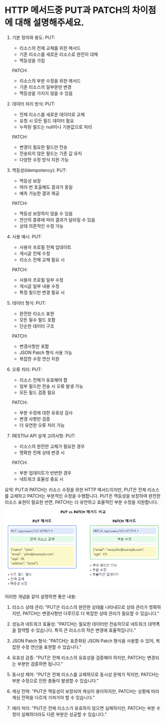 # HTTP 메서드중 PUT과 PATCH의 차이점에 대해 설명해주세요.


1. 기본 정의와 용도:
   PUT:
    - 리소스의 전체 교체를 위한 메서드
    - 기존 리소스를 새로운 리소스로 완전히 대체
    - 멱등성을 가짐

   PATCH:
    - 리소스의 부분 수정을 위한 메서드
    - 기존 리소스의 일부분만 변경
    - 멱등성을 가지지 않을 수 있음

2. 데이터 처리 방식:
   PUT:
    - 전체 리소스를 새로운 데이터로 교체
    - 요청 시 모든 필드 데이터 필요
    - 누락된 필드는 null이나 기본값으로 처리

   PATCH:
    - 변경이 필요한 필드만 전송
    - 전송되지 않은 필드는 기존 값 유지
    - 다양한 수정 방식 지원 가능

3. 멱등성(Idempotency):
   PUT:
    - 멱등성 보장
    - 여러 번 호출해도 결과가 동일
    - 예측 가능한 결과 제공

   PATCH:
    - 멱등성 보장하지 않을 수 있음
    - 연산의 종류에 따라 결과가 달라질 수 있음
    - 상태 의존적인 수정 가능

4. 사용 예시:
   PUT:
    - 사용자 프로필 전체 업데이트
    - 게시글 전체 수정
    - 리소스 전체 교체 필요 시

   PATCH:
    - 사용자 프로필 일부 수정
    - 게시글 일부 내용 수정
    - 특정 필드만 변경 필요 시

5. 데이터 형식:
   PUT:
    - 완전한 리소스 표현
    - 모든 필수 필드 포함
    - 단순한 데이터 구조

   PATCH:
    - 변경사항만 포함
    - JSON Patch 형식 사용 가능
    - 복잡한 수정 연산 지원

6. 오류 처리:
   PUT:
    - 리소스 전체가 유효해야 함
    - 일부 필드만 전송 시 오류 발생 가능
    - 모든 필드 검증 필요

   PATCH:
    - 부분 수정에 대한 유효성 검사
    - 변경 사항만 검증
    - 더 유연한 오류 처리 가능

7. RESTful API 설계 고려사항:
   PUT:
    - 리소스의 완전한 교체가 필요한 경우
    - 명확한 전체 상태 변경 시

   PATCH:
    - 부분 업데이트가 빈번한 경우
    - 네트워크 효율성 중요 시

요약: PUT과 PATCH는 리소스 수정을 위한 HTTP 메서드이지만, PUT은 전체 리소스를 교체하고 PATCH는 부분적인 수정을 수행합니다. PUT은 멱등성을 보장하며 완전한 리소스 표현이 필요한 반면, PATCH는 더 유연하고 효율적인 부분 수정을 지원합니다.



![img.png](PUT_PATCH.png)


이러한 개념을 같이 설명하면 좋은 내용:

1. 리소스 상태 관리:
   "PUT은 리소스의 완전한 상태를 나타내므로 상태 관리가 명확하지만, PATCH는 변경사항만 다루므로 더 복잡한 상태 관리가 필요할 수 있습니다."

2. 성능과 네트워크 효율성:
   "PATCH는 필요한 데이터만 전송하므로 네트워크 대역폭을 절약할 수 있습니다. 특히 큰 리소스의 작은 변경에 효율적입니다."

3. JSON Patch 형식:
   "PATCH는 표준화된 JSON Patch 형식을 사용할 수 있어, 복잡한 수정 연산을 표현할 수 있습니다."

4. 유효성 검증:
   "PUT은 전체 리소스의 유효성을 검증해야 하지만, PATCH는 변경되는 부분만 검증하면 됩니다."

5. 동시성 제어:
   "PUT은 전체 리소스를 교체하므로 동시성 문제가 적지만, PATCH는 부분 수정으로 인한 충돌이 발생할 수 있습니다."

6. 캐싱 전략:
   "PUT은 멱등성이 보장되어 캐싱이 용이하지만, PATCH는 상황에 따라 캐싱 전략을 다르게 가져가야 할 수 있습니다."

7. 에러 처리:
   "PUT은 전체 리소스가 유효하지 않으면 실패하지만, PATCH는 부분 수정이 실패하더라도 다른 부분은 성공할 수 있습니다."


